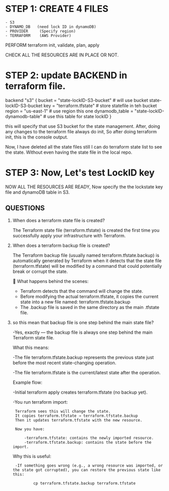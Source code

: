 # STEP 1: CREATE 4 FILES 

    - S3
    - DYNAMO_DB   (need lock ID in dynamoDB)
    - PROVIDER     (Specify region)
    - TERRAFORM    (AWS Provider)

PERFORM terraform init, validate, plan, apply

CHECK ALL THE RESOURCES ARE IN PLACE OR NOT.

# STEP 2: update BACKEND in terraform file.

backend "s3" {
    bucket = "state-lockID-S3-bucket"      # will use bucket state-lockID-S3-bucket 
    key    = "terraform.tfstate"           # store statefile in teh bucket 
    region = "us-east-1"                   # use region this one 
    dynamodb_table = "state-lockID-dynamodb-table"   # use this table for state lockID
  }

  this will specify that use S3 bucket for the state management. After, doing any changes to the terraform file always do init, So after doing terraform init, this is the console output.


Now, I have deleted all the state files still I can do terraform state list to see the state. Without even having the state file in the local repo. 

# STEP 3: Now, Let's test LockID key



NOW ALL THE RESOURCES ARE READY, Now specify the the lockstate key file and dynamoDB table in S3.









## QUESTIONS

1) When does a terraform state file is created?

    The Terraform state file (terraform.tfstate) is created the first time you successfully apply your infrastructure with Terraform.


2) When does a terraform backup file is created?

    The Terraform backup file (usually named terraform.tfstate.backup) is automatically generated by Terraform when it detects that the state file (terraform.tfstate) will be modified by a command that could potentially break or corrupt the state.

    🚀 What happens behind the scenes:

    - Terraform detects that the command will change the state.
    - Before modifying the actual terraform.tfstate, it copies the current state into a     new file named:  terraform.tfstate.backup
    - The .backup file is saved in the same directory as the main .tfstate file.

3) so this mean that backup file is one step behind the main state file?

    -Yes, exactly — the backup file is always one step behind the main Terraform state file.

    What this means:
    
    -The file terraform.tfstate.backup represents the previous state just before the most recent state-changing operation.
    
    -The file terraform.tfstate is the current/latest state after the operation.

     Example flow:

     -Initial terraform apply creates terraform.tfstate (no backup yet).

     -You run terraform import:

        Terraform sees this will change the state.
        It copies terraform.tfstate → terraform.tfstate.backup
        Then it updates terraform.tfstate with the new resource.

        Now you have:

            -terraform.tfstate: contains the newly imported resource.
            -terraform.tfstate.backup: contains the state before the import.

     Why this is useful:

        -If something goes wrong (e.g., a wrong resource was imported, or the state got corrupted), you can restore the previous state like this:

                cp terraform.tfstate.backup terraform.tfstate
